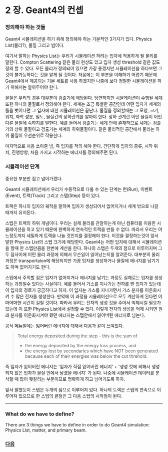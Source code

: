 # 2 장. Geant4의 컨셉

### 정의해야 하는 것들

Geant4 시뮬레이션을 하기 위해 정의해야 하는 기본적인 3가지가 있다. Physics List(물리?), 물질 그리고 빔이다.

여기서 말하는 Physics List는 우리가 시뮬레이션 하려는 입자에 적용하게 될 물리를 말한다.
Compton Scattering 같은 물리 현상도 있고 입자 생성 threshold 같은 값도 정의 할 수 있다.
모든 물리가 정의되어 있으면 가장 좋겠지만 시뮬레이션을 하다보면 그것이 불가능하다는 것을 알게 될 것이다.
처음에는 이 부분을 이해하기 어렵기 때문에 Geant4에서 제공되는 기본 세트를 사용 하겠지만
나중에 보다 정밀한 시뮬레이션을 하기 위해서는 알아두어야 한다.

물질은 우리의 경우 대부분이 검출기에 해당된다. 당연하지만 시뮬레이션이 수행될 세계 또한 하나의 물질로서 정의해야 한다.
세계는 조금 특별한 공간인데 어떤 입자가 세계의 틀을 벗어나면 그 입자에 대한 시뮬레이션은 끝난다.
물질을 정의할때는 그 모양, 크기, 위치, 화학 성분, 밀도, 물질간의 상하관계를 알아야 한다.
상하 관계란 어떤 물질이 어떤 다른 물질에 속하지를 말한다.
예를 들어서 검출기는 세계 안에 존재하므로 셰계는 검출기의 상위 물질이고 검출기는 세계의 하위물질이다.
같은 물리적인 공간에서 물리는 하위 물질이 우선순위로 작용한다. 

마지막으로 처음 쏘아줄 빔, 즉 입자를 적의 해야 한다. 간단하게 입자의 종류, 시작 위치, 진행방향, 처음 가지고 시작하는 에너지를 정의해주면 된다.

### 시뮬레이션 단계

중요한 부분만 집고 넘어가겠다.

Geant4 시뮬레이션에서 우리가 수동적으로 다룰 수 있는 단계는 런(Run), 이벤트(Event), 트랙(Track) 그리고 스탭(Step) 등이 있다.

트랙은 하나의 입자의 궤적을 말하며 입자가 생성되어서 없어지거나 세계 밖으로 나갈 때까지 유지된다.

스텝은 트랙의 하위 개념이다. 우리는 실제 물리를 관찰하는게 아닌 컴퓨터를 이용한 시뮬레이션을 하고 있기 때문에 완벽하게 연속적인 트랙을 만들 수 없다. 따라서 우리는 어느정도까지 세밀하게 트랙을 나눌 것인지를 결정해야 한다. 이것을 결정하는것이 앞서 말한 Physics List의 스텝 크기에 해당한다. Geant4는 어떤 입자에 대해서 시뮬레이션을 할때 한 스텝만큼을 한번에 계산을 한다. 하나의 스텝은 두개의 점으로 이루어지며 그 두 점사이에 어떤 물리 과정에 의해서 무슨일이 일어났는지를 알려준다. 대부분의 물리 과정은 transportaion에 해당되지만 가끔 입자를 생성하거나 물질에 에너지를 남기기도 하며 없어지기도 한다. 

스텝에서 주의할 점은 입자가 없어지거나 에너지를 남기는 과정도 실제로는 입자를 생성하는 과정일수 있다는 사실이다. 예를 들어서 가스를 지나가는 전하를 띈 입자가 있는데 이 입자의 경로가 궁금하다고 하자. 이 입자는 가스를 지나가면서 가스 분자를 이온화시켜 수 많은 전자를 생성한다. 만약에 이 과정을 시뮬레이션으로 모두 계산하게 된다면 어마어마한 시간이 걸릴 것이다. 따라서 우리는 전자의 생성 컷을 주어서 억제시킬 필요가 있는데 이 또한 Physics List에서 설정할 수 있다. 이렇게 전자의 생성을 억제 시키면 원래 분자를 이온화시켜야 했던 에너지는 스텝안에서 잃어버린 에너지로 남는다. 

공식 메뉴얼에는 잃어버린 에너지에 대해서 다음과 같이 쓰여있다. 
> Total energy deposited during the step - this is the sum of
> - the energy deposited by the energy loss process, and
> - the energy lost by secondaries which have NOT been generated because each of their energies was below the cut threhold.

즉 입자가 잃어버린 에너지는 '입자가 직접 잃어버린 에너지' + '생성 컷에 의해서 생성되지 않은 입자가 물질 안에서 남겼을 에너지' 가 된다. 나중에 시뮬레이션 데이터를 분석할 때 많이 햇갈리는 부분이므로 명확하게 하고 넘어가도록 하자.

앞서 말했듯이 스텝은 두개의 점으로 이루어져 있다. 하나의 트랙은 스텝의 연속으로 이루어져 있으므로 한 스텝의 끝점은 그 다음 스텝의 시작점이 된다.

---

### What do we have to define?

There are 3 things we have to define in order to do Geant4 simulation: Physics List, matter, and primary beam.

### [다음](https://github.com/KUNPL/G4Starter-KUNPL/blob/master/manual/Chapter3-Start.md)
